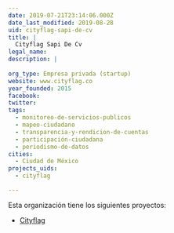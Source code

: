 ```yaml
---
date: 2019-07-21T23:14:06.000Z
date_last_modified: 2019-08-28
uid: cityflag-sapi-de-cv
title: |
  Cityflag Sapi De Cv
legal_name: 
description: |
  
org_type: Empresa privada (startup)
website: www.cityflag.co
year_founded: 2015
facebook: 
twitter: 
tags:
  - monitoreo-de-servicios-publicos
  - mapeo-ciudadano
  - transparencia-y-rendicion-de-cuentas
  - participación-ciudadana
  - periodismo-de-datos
cities: 
  - Ciudad de México
projects_uids:
  - cityflag

---
```


Esta organización tiene los siguientes proyectos:

- [Cityflag](/proyectos/cityflag)
